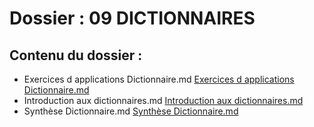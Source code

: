 # Dossier : 09 DICTIONNAIRES
 
 ## Contenu du dossier : 
- Exercices d applications Dictionnaire.md [Exercices d applications Dictionnaire.md](./Exercices_d_applications_Dictionnaire.md)
- Introduction aux dictionnaires.md [Introduction aux dictionnaires.md](./Introduction_aux_dictionnaires.md)
- Synthèse Dictionnaire.md [Synthèse Dictionnaire.md](./Synthèse_Dictionnaire.md)
